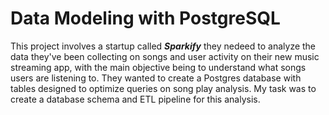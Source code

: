 # Data Modeling with PostgreSQL

This project involves a startup called ***Sparkify*** they nedeed to analyze the data they've been collecting on songs and user activity on their new music streaming app, with the main objective being to understand what songs users are listening to. They wanted to create a Postgres database with tables designed to optimize queries on song play analysis. My task was to create a database schema and ETL pipeline for this analysis. 